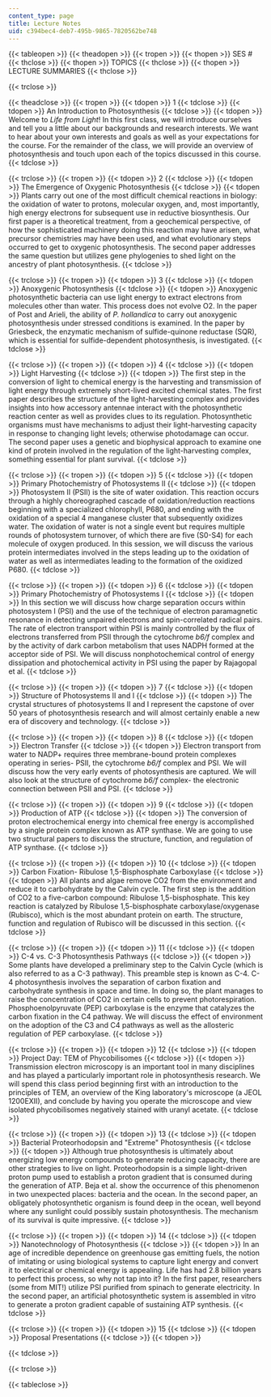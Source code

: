 ```yaml
---
content_type: page
title: Lecture Notes
uid: c394bec4-deb7-495b-9865-7820562be748
---
```


{{< tableopen >}}
{{< theadopen >}}
{{< tropen >}}
{{< thopen >}}
SES #
{{< thclose >}}
{{< thopen >}}
TOPICS
{{< thclose >}}
{{< thopen >}}
LECTURE SUMMARIES
{{< thclose >}}

{{< trclose >}}

{{< theadclose >}}
{{< tropen >}}
{{< tdopen >}}
1
{{< tdclose >}}
{{< tdopen >}}
An Introduction to Photosynthesis
{{< tdclose >}}
{{< tdopen >}}
Welcome to _Life from Light_! In this first class, we will introduce ourselves and tell you a little about our backgrounds and research interests. We want to hear about your own interests and goals as well as your expectations for the course. For the remainder of the class, we will provide an overview of photosynthesis and touch upon each of the topics discussed in this course.
{{< tdclose >}}

{{< trclose >}}
{{< tropen >}}
{{< tdopen >}}
2
{{< tdclose >}}
{{< tdopen >}}
The Emergence of Oxygenic Photosynthesis
{{< tdclose >}}
{{< tdopen >}}
Plants carry out one of the most difficult chemical reactions in biology: the oxidation of water to protons, molecular oxygen, and, most importantly, high energy electrons for subsequent use in reductive biosynthesis. Our first paper is a theoretical treatment, from a geochemical perspective, of how the sophisticated machinery doing this reaction may have arisen, what precursor chemistries may have been used, and what evolutionary steps occurred to get to oxygenic photosynthesis. The second paper addresses the same question but utilizes gene phylogenies to shed light on the ancestry of plant photosynthesis.
{{< tdclose >}}

{{< trclose >}}
{{< tropen >}}
{{< tdopen >}}
3
{{< tdclose >}}
{{< tdopen >}}
Anoxygenic Photosynthesis
{{< tdclose >}}
{{< tdopen >}}
Anoxygenic photosynthetic bacteria can use light energy to extract electrons from molecules other than water. This process does not evolve O2. In the paper of Post and Arieli, the ability of _P. hollandica_ to carry out anoxygenic photosynthesis under stressed conditions is examined. In the paper by Griesbeck, the enzymatic mechanism of sulfide-quinone reductase (SQR), which is essential for sulfide-dependent photosynthesis, is investigated.
{{< tdclose >}}

{{< trclose >}}
{{< tropen >}}
{{< tdopen >}}
4
{{< tdclose >}}
{{< tdopen >}}
Light Harvesting
{{< tdclose >}}
{{< tdopen >}}
The first step in the conversion of light to chemical energy is the harvesting and transmission of light energy through extremely short-lived excited chemical states. The first paper describes the structure of the light-harvesting complex and provides insights into how accessory antennae interact with the photosynthetic reaction center as well as provides clues to its regulation. Photosynthetic organisms must have mechanisms to adjust their light-harvesting capacity in response to changing light levels; otherwise photodamage can occur. The second paper uses a genetic and biophysical approach to examine one kind of protein involved in the regulation of the light-harvesting complex, something essential for plant survival.
{{< tdclose >}}

{{< trclose >}}
{{< tropen >}}
{{< tdopen >}}
5
{{< tdclose >}}
{{< tdopen >}}
Primary Photochemistry of Photosystems II
{{< tdclose >}}
{{< tdopen >}}
Photosystem II (PSII) is the site of water oxidation. This reaction occurs through a highly choreographed cascade of oxidation/reduction reactions beginning with a specialized chlorophyll, P680, and ending with the oxidation of a special 4 manganese cluster that subsequently oxidizes water. The oxidation of water is not a single event but requires multiple rounds of photosystem turnover, of which there are five (S0\-S4) for each molecule of oxygen produced. In this session, we will discuss the various protein intermediates involved in the steps leading up to the oxidation of water as well as intermediates leading to the formation of the oxidized P680.
{{< tdclose >}}

{{< trclose >}}
{{< tropen >}}
{{< tdopen >}}
6
{{< tdclose >}}
{{< tdopen >}}
Primary Photochemistry of Photosystems I
{{< tdclose >}}
{{< tdopen >}}
In this section we will discuss how charge separation occurs within photosystem I (PSI) and the use of the technique of electron paramagnetic resonance in detecting unpaired electrons and spin-correlated radical pairs. The rate of electron transport within PSI is mainly controlled by the flux of electrons transferred from PSII through the cytochrome _b6/f_ complex and by the activity of dark carbon metabolism that uses NADPH formed at the acceptor side of PSI. We will discuss nonphotochemical control of energy dissipation and photochemical activity in PSI using the paper by Rajagopal et al.
{{< tdclose >}}

{{< trclose >}}
{{< tropen >}}
{{< tdopen >}}
7
{{< tdclose >}}
{{< tdopen >}}
Structure of Photosystems II and I
{{< tdclose >}}
{{< tdopen >}}
The crystal structures of photosystems II and I represent the capstone of over 50 years of photosynthesis research and will almost certainly enable a new era of discovery and technology.
{{< tdclose >}}

{{< trclose >}}
{{< tropen >}}
{{< tdopen >}}
8
{{< tdclose >}}
{{< tdopen >}}
Electron Transfer
{{< tdclose >}}
{{< tdopen >}}
Electron transport from water to NADP+ requires three membrane-bound protein complexes operating in series- PSII, the cytochrome _b6/f_ complex and PSI. We will discuss how the very early events of photosynthesis are captured. We will also look at the structure of cytochrome _b6/f_ complex- the electronic connection between PSII and PSI.
{{< tdclose >}}

{{< trclose >}}
{{< tropen >}}
{{< tdopen >}}
9
{{< tdclose >}}
{{< tdopen >}}
Production of ATP
{{< tdclose >}}
{{< tdopen >}}
The conversion of proton electrochemical energy into chemical free energy is accomplished by a single protein complex known as ATP synthase. We are going to use two structural papers to discuss the structure, function, and regulation of ATP synthase.
{{< tdclose >}}

{{< trclose >}}
{{< tropen >}}
{{< tdopen >}}
10
{{< tdclose >}}
{{< tdopen >}}
Carbon Fixation- Ribulose 1,5-Bisphosphate Carboxylase
{{< tdclose >}}
{{< tdopen >}}
All plants and algae remove CO2 from the environment and reduce it to carbohydrate by the Calvin cycle. The first step is the addition of CO2 to a five-carbon compound: Ribulose 1,5-bisphosphate. This key reaction is catalyzed by Ribulose 1,5-bisphosphate carboxylase/oxygenase (Rubisco), which is the most abundant protein on earth. The structure, function and regulation of Rubisco will be discussed in this section.
{{< tdclose >}}

{{< trclose >}}
{{< tropen >}}
{{< tdopen >}}
11
{{< tdclose >}}
{{< tdopen >}}
C-4 vs. C-3 Photosynthesis Pathways
{{< tdclose >}}
{{< tdopen >}}
Some plants have developed a preliminary step to the Calvin Cycle (which is also referred to as a C-3 pathway). This preamble step is known as C-4. C-4 photosynthesis involves the separation of carbon fixation and carbohydrate synthesis in space and time. In doing so, the plant manages to raise the concentration of CO2 in certain cells to prevent photorespiration. Phosphoenolpyruvate (PEP) carboxylase is the enzyme that catalyzes the carbon fixation in the C4 pathway. We will discuss the effect of environment on the adoption of the C3 and C4 pathways as well as the allosteric regulation of PEP carboxylase.
{{< tdclose >}}

{{< trclose >}}
{{< tropen >}}
{{< tdopen >}}
12
{{< tdclose >}}
{{< tdopen >}}
Project Day: TEM of Phycobilisomes
{{< tdclose >}}
{{< tdopen >}}
Transmission electron microscopy is an important tool in many disciplines and has played a particularly important role in photosynthesis research. We will spend this class period beginning first with an introduction to the principles of TEM, an overview of the King laboratory's microscope (a JEOL 1200EXII), and conclude by having you operate the microscope and view isolated phycobilisomes negatively stained with uranyl acetate.
{{< tdclose >}}

{{< trclose >}}
{{< tropen >}}
{{< tdopen >}}
13
{{< tdclose >}}
{{< tdopen >}}
Bacterial Proteorhodopsin and "Extreme" Photosynthesis
{{< tdclose >}}
{{< tdopen >}}
Although true photosynthesis is ultimately about energizing low energy compounds to generate reducing capacity, there are other strategies to live on light. Proteorhodopsin is a simple light-driven proton pump used to establish a proton gradient that is consumed during the generation of ATP. Beja et al. show the occurrence of this phenomenon in two unexpected places: bacteria and the ocean. In the second paper, an obligately photosynthetic organism is found deep in the ocean, well beyond where any sunlight could possibly sustain photosynthesis. The mechanism of its survival is quite impressive.
{{< tdclose >}}

{{< trclose >}}
{{< tropen >}}
{{< tdopen >}}
14
{{< tdclose >}}
{{< tdopen >}}
Nanotechnology of Photosynthesis
{{< tdclose >}}
{{< tdopen >}}
In an age of incredible dependence on greenhouse gas emitting fuels, the notion of imitating or using biological systems to capture light energy and convert it to electrical or chemical energy is appealing. Life has had 2.8 billion years to perfect this process, so why not tap into it? In the first paper, researchers (some from MIT!) utilize PSI purified from spinach to generate electricity. In the second paper, an artificial photosynthetic system is assembled in vitro to generate a proton gradient capable of sustaining ATP synthesis.
{{< tdclose >}}

{{< trclose >}}
{{< tropen >}}
{{< tdopen >}}
15
{{< tdclose >}}
{{< tdopen >}}
Proposal Presentations
{{< tdclose >}}
{{< tdopen >}}

{{< tdclose >}}

{{< trclose >}}

{{< tableclose >}}